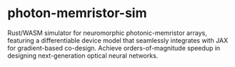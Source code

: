 # photon-memristor-sim
Rust/WASM simulator for neuromorphic photonic-memristor arrays, featuring a differentiable device model that seamlessly integrates with JAX for gradient-based co-design. Achieve orders-of-magnitude speedup in designing next-generation optical neural networks.
